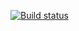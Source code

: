 [![Build status](https://ci.appveyor.com/api/projects/status/jfic5ixguo8tlklk?svg=true)](https://ci.appveyor.com/project/aaogoltcov/jsserviceworker-fe)

